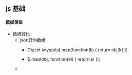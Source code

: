 ## js 基础

#### 数据类型

- 数据转化
    + json转为数组
        * Object.keys(obj).map(function(k) { return obj[k] })
        
        * $.map(obj, function(el) { return el });
    + 

